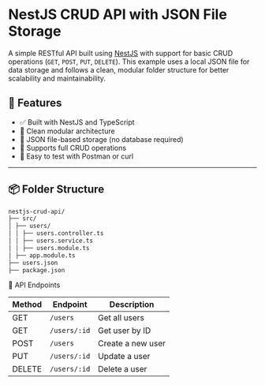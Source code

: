 # NestJS CRUD API with JSON File Storage

A simple RESTful API built using [NestJS](https://nestjs.com/) with support for basic CRUD operations (`GET`, `POST`, `PUT`, `DELETE`). This example uses a local JSON file for data storage and follows a clean, modular folder structure for better scalability and maintainability.

## 🚀 Features

- ✅ Built with NestJS and TypeScript
- 📁 Clean modular architecture
- 💾 JSON file-based storage (no database required)
- 🔁 Supports full CRUD operations
- 🧪 Easy to test with Postman or curl

---

## 📦 Folder Structure
```bash
nestjs-crud-api/
├── src/
│ ├── users/
│ │ ├── users.controller.ts
│ │ ├── users.service.ts
│ │ ├── users.module.ts
│ ├── app.module.ts
├── users.json
├── package.json
```

🔗 API Endpoints

| Method | Endpoint     | Description       |
| ------ | ------------ | ----------------- |
| GET    | `/users`     | Get all users     |
| GET    | `/users/:id` | Get user by ID    |
| POST   | `/users`     | Create a new user |
| PUT    | `/users/:id` | Update a user     |
| DELETE | `/users/:id` | Delete a user     |
